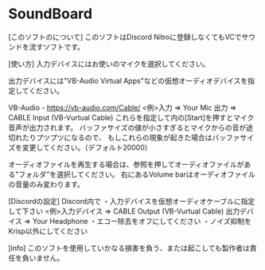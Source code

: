 # SoundBoard

[このソフトのについて]
このソフトはDiscord Nitroに登録しなくてもVCでサウンドを流すソフトです。

[使い方]
入力デバイスにはお使いのマイクを選択してください。

出力デバイスには"VB-Audio Virtual Apps"などの仮想オーディオデバイスを指定してください。

  VB-Audio - https://vb-audio.com/Cable/
    <例>入力 => Your Mic
             出力 => CABLE Input (VB-Vurtual Cable)
これらを指定して<Mic Contraol>内の[Start]を押すとマイク音声が出力されます。
バッファサイズの値が小さすぎるとマイクからの音が途切れたりプツプツになるので、
もしこれらの現象が起きた場合はバッファサイズを変更してください。（デフォルト20000）

オーディオファイルを再生する場合は、参照を押してオーディオファイルがある"フォルダ"を選択してください。
右にあるVolume barはオーディオファイルの音量のみ変わります。

[Discordの設定]
Discord内で
・入力デバイスを仮想オーディオケーブルに指定して下さい
    <例>入力デバイス => CABLE Output (VB-Vurtual Cable)
             出力デバイス => Your Headphone
・エコー除去をオフにしてください
・ノイズ抑制をKrisp以外にしてください

[info]
このソフトを使用していかなる損害を負う、または起こしても製作者は責任を負いません。
